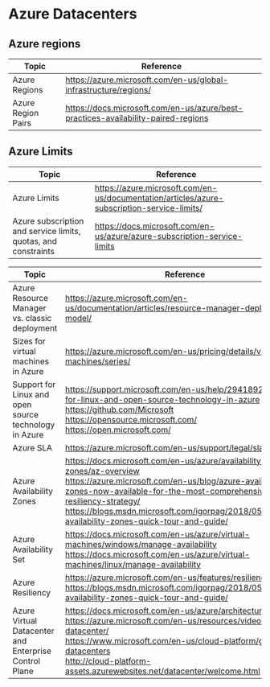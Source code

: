 # Azure Datacenters

## Azure regions

| Topic | Reference |
| --- | --- |
| Azure Regions | https://azure.microsoft.com/en-us/global-infrastructure/regions/|
| Azure Region Pairs| https://docs.microsoft.com/en-us/azure/best-practices-availability-paired-regions|

## Azure Limits

| Topic | Reference |
| --- | --- |
| Azure Limits| https://azure.microsoft.com/en-us/documentation/articles/azure-subscription-service-limits/ |
|Azure subscription and service limits, quotas, and constraints|https://docs.microsoft.com/en-us/azure/azure-subscription-service-limits|

| Topic | Reference |
| --- | --- |
|Azure Resource Manager vs. classic deployment|https://azure.microsoft.com/en-us/documentation/articles/resource-manager-deployment-model/|
|Sizes for virtual machines in Azure|https://azure.microsoft.com/en-us/pricing/details/virtual-machines/series/|
|Support for Linux and open source technology in Azure|https://support.microsoft.com/en-us/help/2941892/support-for-linux-and-open-source-technology-in-azure <br>https://github.com/Microsoft <br>https://opensource.microsoft.com/ <br>https://open.microsoft.com/|
|Azure SLA|https://azure.microsoft.com/en-us/support/legal/sla/|
|Azure Availability Zones|https://docs.microsoft.com/en-us/azure/availability-zones/az-overview <br>https://azure.microsoft.com/en-us/blog/azure-availability-zones-now-available-for-the-most-comprehensive-resiliency-strategy/<br>https://blogs.msdn.microsoft.com/igorpag/2018/05/03/azure-availability-zones-quick-tour-and-guide/|
|Azure Availability Set|https://docs.microsoft.com/en-us/azure/virtual-machines/windows/manage-availability<br>https://docs.microsoft.com/en-us/azure/virtual-machines/linux/manage-availability|
|Azure Resiliency|https://azure.microsoft.com/en-us/features/resiliency/ <br>https://blogs.msdn.microsoft.com/igorpag/2018/05/03/azure-availability-zones-quick-tour-and-guide/|
|Azure Virtual Datacenter and Enterprise Control Plane|https://docs.microsoft.com/en-us/azure/architecture/vdc/ <br> https://azure.microsoft.com/en-us/resources/videos/azure-datacenter/ <br> https://www.microsoft.com/en-us/cloud-platform/global-datacenters <br>http://cloud-platform-assets.azurewebsites.net/datacenter/welcome.html|


